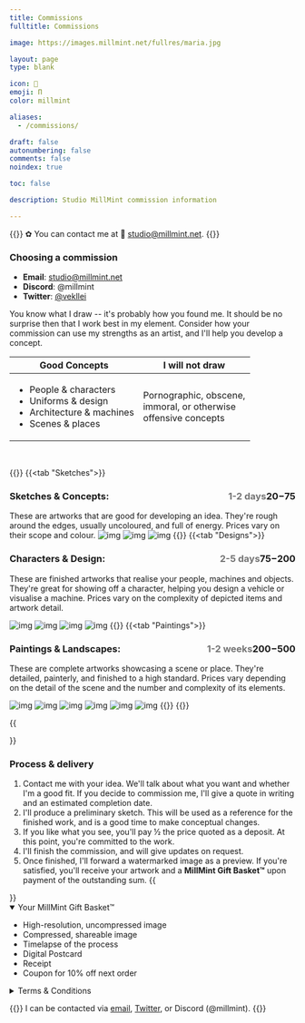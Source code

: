 ```yaml
---
title: Commissions
fulltitle: Commissions

image: https://images.millmint.net/fullres/maria.jpg

layout: page
type: blank

icon: 📓
emoji: Π
color: millmint

aliases:
  - /commissions/

draft: false
autonumbering: false
comments: false
noindex: true

toc: false

description: Studio MillMint commission information

---
```

{{<note>}}
✿ You can contact me at <span class="smallicon">📧</span> studio@millmint.net.
{{</note>}}

### Choosing a commission

- **Email**: studio@millmint.net
- **Discord**: @millmint
- **Twitter**: [@vekllei](https://x.com/vekllei)

You know what I draw -- it's probably how you found me. It should be no surprise then that I work best in my element. Consider how your commission can use my strengths as an artist, and I'll help you develop a concept.

| Good Concepts | I will not draw |
|---|---|
| <ul> <li>People & characters</li> <li>Uniforms & design</li> <li>Architecture & machines</li> <li>Scenes & places</li> </ul> | Pornographic, obscene,<br> immoral, or otherwise<br> offensive concepts |

<br>

{{<tabs title="Pricing">}}
{{<tab "Sketches">}}
### Sketches & Concepts: <span class="tag price" style="float: right;">$20-$75</span> <span class="tag" style="float: right; opacity: 60%;">1-2 days</span>
These are artworks that are good for developing an idea. They're rough around the edges, usually uncoloured, and full of energy. Prices vary on their scope and colour.
![img](/images/fullres/fish.jpg)
![img](/images/fullres/elraltzia.jpg)
![img](/images/sketches/short.jpg)
{{</tab>}}
{{<tab "Designs">}}
### Characters & Design: <span class="tag price" style="float: right;">$75-$200</span> <span class="tag" style="float: right; opacity: 60%;">2-5 days</span>
These are finished artworks that realise your people, machines and objects. They're great for showing off a character, helping you design a vehicle or visualise a machine. Prices vary on the complexity of depicted items and artwork detail.

![img](/images/fullres/fox.jpg)
![img](/images/rifles.jpg)
![img](/images/kalinauniform.jpg)
![img](/images/statejet.jpg)
{{</tab>}}
{{<tab "Paintings">}}
### Paintings & Landscapes: <span class="tag price" style="float: right;">$200-$500</span> <span class="tag" style="float: right; opacity: 60%;">1-2 weeks</span>
These are complete artworks showcasing a scene or place. They're detailed, painterly, and finished to a high standard. Prices vary depending on the detail of the scene and the number and complexity of its elements.

![img](/images/lightbulb.jpg)
![img](/images/lola.jpg)
![img](/images/tannin.jpg)
![img](/images/ruins.jpg)
![img](/images/valin.jpg)
![img](/images/coast.jpg)
{{</tab>}}
{{</tabs>}}

{{<section>}}
### Process & delivery

1. Contact me with your idea. We'll talk about what you want and whether I'm a good fit. If you decide to commission me, I'll give a quote in writing and an estimated completion date.
2. I'll produce a preliminary sketch. This will be used as a reference for the finished work, and is a good time to make conceptual changes.
3. If you like what you see, you'll pay ½ the price quoted as a deposit. At this point, you're committed to the work.
4. I'll finish the commission, and will give updates on request.
5. Once finished, I'll forward a watermarked image as a preview. If you're satisfied, you'll receive your artwork and a **MillMint Gift Basket™** upon payment of the outstanding sum.
{{</section>}}

<details open>
  <summary>Your MillMint Gift Basket™</summary>

- High-resolution, uncompressed image
- Compressed, shareable image
- Timelapse of the process
- Digital Postcard
- Receipt
- Coupon for 10% off next order
</details>

<details>
<summary>Terms & Conditions</summary>
{{<note>}}
Commissioned work is subject to the <span class="smallicon">📄</span> [MillMint Limited Commercial License](/license/)
{{</note>}}

**1. Payment**
- These are digital goods, delivered in a digital format.
- All rights and usage of the work are forfeit until payment.
- By commissioning MillMint (me), you are made aware of and agree to these terms.

**2. License**
- When you commission work from me, it is licensed under [limited commercial use](/license/). This allows for personal and limited commercial use, but permission is required for some commercial use-cases.
- MillMint retains copyright over the work under the license agreement.
- All reproductions of the work must retain signatures and marks.

**3. Refunds**
- Partial refunds are available after the deposit has been placed. The refund total will be adjusted based on progress completed.
- In the event I am unable to complete your commission, your deposit will be refunded in full.
</details>

{{<note>}}
I can be contacted via [email](mailto:studio@millmint.net), [Twitter](https://x.com/vekllei), or Discord (@millmint).
{{</note>}}